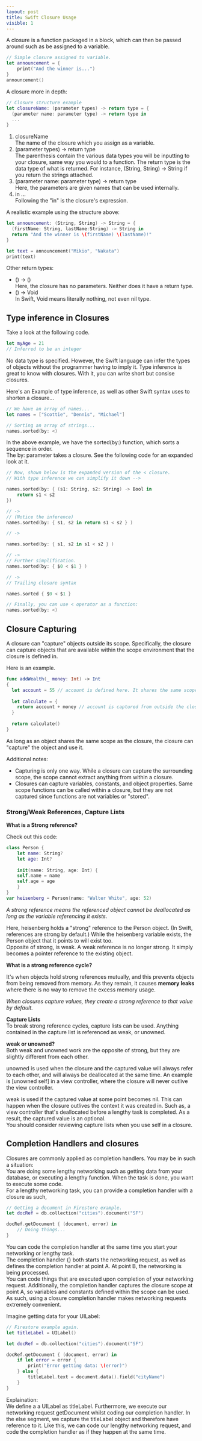 ```yaml
---
layout: post
title: Swift Closure Usage 
visible: 1
---
```


A closure is a function packaged in a block, which can then be passed around such as be assigned to a variable.

```swift
// Simple closure assigned to variable.
let announcement = {
    print("And the winner is...")
}
announcement()
```


A closure more in depth:

```swift
// Closure structure example
let closureName: (parameter types) -> return type = {
  (parameter name: parameter type) -> return type in 
  ...
}
```

<ol>
  <li>closureName</li>
  The name of the closure which you assign as a variable.
  <li>(parameter types) -> return type</li>
  The parenthesis contain the various data types you will be inputting to your closure, same way you would to a function.
  The return type is the data type of what is returned. For instance, (String, String) -> String if you return the strings attached.
  <li>(parameter name: parameter type) -> return type</li>
  Here, the parameters are given names that can be used internally. 
  <li>in ...</li>
  Following the "in" is the closure's expression. 
</ol> 

A realistic example using the structure above:
```swift
let announcement: (String, String) -> String = {
  (firstName: String, lastName:String) -> String in 
  return "And the winner is \(firstName) \(lastName)!"
}

let text = announcement("Mikio", "Nakata")
print(text)
```

Other return types:
<ul>
  <li>() -> ()</li>
  Here, the closure has no parameters. Neither does it have a return type.
  <li>() -> Void</li>
  In Swift, Void means literally nothing, not even nil type.
</ul>  

<h2>Type inference in Closures</h2>

Take a look at the following code.
```swift
let myAge = 21
// Inferred to be an integer
```
No data type is specified. However, the Swift language can infer the types of objects without the 
programmer having to imply it.
Type inference is great to know with closures. With it, you can write short but consise closures.

Here's an Example of type inference, as well as other Swift syntax uses to shorten a closure...
```swift
// We have an array of names...
let names = ["Scottie", "Dennis", "Michael"]

// Sorting an array of strings...
names.sorted(by: <)
```
In the above example, we have the sorted(by:) function, which sorts a sequence in order. <br>
The by: parameter takes a closure. See the following code for an expanded look at it.

```swift
// Now, shown below is the expanded version of the < closure.
// With type inference we can simplify it down -->

names.sorted(by: { (s1: String, s2: String) -> Bool in
    return s1 < s2
})

// -> 
// (Notice the inference)
names.sorted(by: { s1, s2 in return s1 < s2 } )

// ->

names.sorted(by: { s1, s2 in s1 < s2 } )

// ->
// Further simplification.
names.sorted(by: { $0 < $1 } )

// ->
// Trailing closure syntax

names.sorted { $0 < $1 }

// Finally, you can use < operator as a function:
names.sorted(by: <)
```

<h2>Closure Capturing</h2>
A closure can "capture" objects outside its scope. Specifically, the closure can capture objects that 
are available within the scope environment that the closure is defined in. <br>

Here is an example.
```swift
func addWealth(_ money: Int) -> Int
{
  let account = 55 // account is defined here. It shares the same scope as calculate.
  
  let calculate = {
    return account + money // account is captured from outside the closures scope.
  }
  
  return calculate()
}
```
As long as an object shares the same scope as the closure, the closure can "capture" the object and use it. 

Additional notes:
- Capturing is only one way. While a closure can capture the surrounding scope, the scope cannot extract anything from within a closure.
- Closures can capture variables, constants, and object properties. Same scope functions can be called within a closure, but they
are not captured since functions are not variables or "stored".

<h3>Strong/Weak References, Capture Lists</h3>

<p><b>What is a Strong reference?</b></p>

Check out this code:
```swift
class Person {
    let name: String?
    let age: Int?
    
    init(name: String, age: Int) {
    self.name = name
    self.age = age
    }
}
var heisenberg = Person(name: "Walter White", age: 52)
```
<p><i>A strong reference means the referenced object cannot be deallocated as long as the variable referencing it exists.</i></p>

Here, heisenberg holds a "strong" reference to the Person object. (In Swift, references are strong by default.) 
While the heisenberg variable exists, the Person object that it points to will exist too.
<br>
Opposite of strong, is weak.
A weak reference is no longer strong. It simply becomes a pointer reference to the existing object. 

<p><b>What is a strong reference cycle?</b></p>
It's when objects hold strong references mutually, and this prevents objects from being removed from memory. As they remain,
it causes <b>memory leaks</b> where there is no way to remove the excess memory usage.

<p><i>When closures capture values, they create a strong reference to that value by default.  </i></p>

<b>Capture Lists</b><br>
To break strong reference cycles, capture lists can be used.
Anything contained in the capture list is referenced as weak, or unowned. 

<b>weak or unowned?</b><br>
Both weak and unowned work are the opposite of strong, but they are slightly different from each other.

unowned is used when the closure and the captured value will always refer to each other, and will always be deallocated at the same time.
An example is [unowned self] in a view controller, where the closure will never outlive the view controller. 

weak is used if the captured value at some point becomes nil. This can happen when the closure outlives the context it was created in.
Such as, a view controller that's deallocated before a lengthy task is completed. As a result, the captured value is an optional.
<br>
You should consider reviewing capture lists when you use self in a closure.



<h2>Completion Handlers and closures</h2>
Closures are commonly applied as completion handlers.
You may be in such a situation: <br>
You are doing some lengthy networking such as getting data from your database, or executing a lengthy function. When the task is done, you want to execute some code.
<br>
For a lengthy networking task, you can provide a completion handler with a closure as such,

```swift
// Getting a document in Firestore example.
let docRef = db.collection("cities").document("SF")

docRef.getDocument { (document, error) in
    // Doing things...
}
```
You can code the completion handler at the same time you start your networking or lengthy task. <br>
The completion handler {} both starts the networking request, as well as defines the completion handler at point A. 
At point B, the networking is being processed.<br>
You can code things that are executed upon completion of your networking request. Additionally, the completion handler captures 
the closure scope at point A, so variables and constants defined within the scope can be used. <br>
As such, using a closure completion handler makes networking requests  extremely convenient. 

Imagine getting data for your UILabel:
```swift
// Firestore example again.
let titleLabel = UILabel()

let docRef = db.collection("cities").document("SF")

docRef.getDocument { (document, error) in
    if let error = error {
        print("Error getting data: \(error)")
    } else {
        titleLabel.text = document.data().field("cityName")
    }
}
```
Explaination:<br>
We define a a UILabel as titleLabel. Furthermore, we execute our networking request getDocument whilst coding 
our completion handler. In the else segment, we capture the titleLabel object and therefore have reference to it.
Like this, we can code our lengthy networking request, and code the completion handler as if they happen at the same time.



